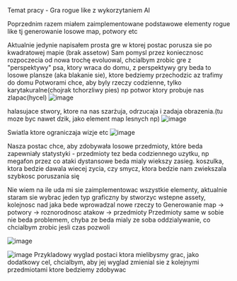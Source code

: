 Temat pracy - Gra rogue like z wykorzytaniem AI

Poprzednim razem miałem zaimplementowane podstawowe elementy rogue like tj generowanie losowe map, potwory etc 

Aktualnie jedynie napisałem prosta gre w ktorej postac porusza sie po kwadratowej mapie (brak assetow) 
Sam pomysl przez koniecznosc rozpoczecia od nowa trochę evoluowal, chcialbym zrobic gre z "perspektywy" psa, ktory wraca do domu, z perspektywy gry beda to losowe plansze (aka blakanie sie), ktore bedziemy przechodzic az trafimy do domu
Potworami chce, aby byly rzeczy codzienne, tylko karytakuralne(chojrak tchorzliwy pies)
 np potwor ktory probuje nas zlapac(hycel)
 ![image](https://github.com/DefinitelyDes/Techniczna-praca-nowatorska/assets/105553536/e85c0c3f-4b3b-4c65-ab8d-816a87b7828b)

 halasujace stwory, ktore na nas szarżuja, odrzucaja i zadaja obrazenia.(tu moze byc nawet dzik, jako element map lesnych np)
 ![image](https://github.com/DefinitelyDes/Techniczna-praca-nowatorska/assets/105553536/4d55c9bb-5f4a-4092-ba3d-9d1817b23a18)

 Swiatla ktore ograniczaja wizje etc
 ![image](https://github.com/DefinitelyDes/Techniczna-praca-nowatorska/assets/105553536/0f050e07-0ace-4f56-95f6-9b5f5a66a1e2)

Nasza postac chce, aby zdobywała losowe przedmioty, które beda zapewniały statystyki - przedmioty tez beda codziennego uzytku, np megafon przez co ataki dystansowe beda mialy wiekszy zasieg. koszulka, ktora bedzie dawala wiecej zycia, czy smycz, ktora bedzie nam zwiekszala szybkosc poruszania się

Nie wiem na ile uda mi sie zaimplementowac wszystkie elementy, aktualnie staram sie wybrac jeden typ graficzny by stworzyc wstepne assety, kolejnosc nad jaka bede wprowadzal nowe rzeczy to Generowanie map -> potwory -> roznorodnosc atakow -> przedmioty
Przedmioty same w sobie nie beda problemem, chyba ze beda mialy ze soba oddzialywanie, co chcialbym zrobic jesli czas pozwoli

![image](https://github.com/DefinitelyDes/Techniczna-praca-nowatorska/assets/105553536/d3010c78-d731-488c-8c1d-bf74e074cfc1)

![image](https://github.com/DefinitelyDes/Techniczna-praca-nowatorska/assets/105553536/fe799081-c461-4463-9ad0-da182c79e9e4)
Przykladowy wyglad postaci ktora mielibysmy grac, jako dodatkowy cel, chcialbym, aby jej wyglad zmienial sie z kolejnymi przedmiotami ktore bedziemy zdobywac

